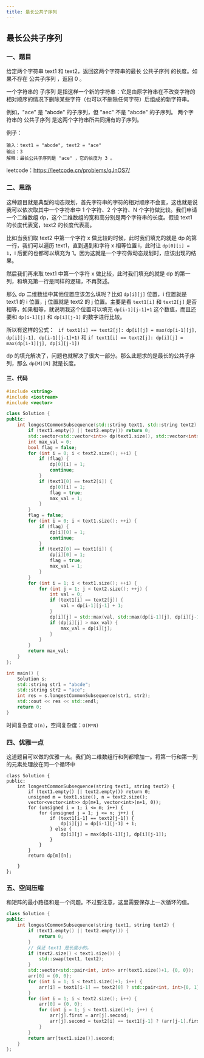 ```yaml
---
title: 最长公共子序列
---
```


## 最长公共子序列

### 一、题目

给定两个字符串 text1 和 text2，返回这两个字符串的最长 公共子序列 的长度。如果不存在 公共子序列 ，返回 0 。

一个字符串的 子序列 是指这样一个新的字符串：它是由原字符串在不改变字符的相对顺序的情况下删除某些字符（也可以不删除任何字符）后组成的新字符串。

例如，"ace" 是 "abcde" 的子序列，但 "aec" 不是 "abcde" 的子序列。
两个字符串的 公共子序列 是这两个字符串所共同拥有的子序列。

例子：

```
输入：text1 = "abcde", text2 = "ace" 
输出：3  
解释：最长公共子序列是 "ace" ，它的长度为 3 。
```

leetcode：https://leetcode.cn/problems/qJnOS7/

### 二、思路

这种题目就是典型的动态规划，首先字符串的字符的相对顺序不会变，这也就是说我可以依次取其中一个字符串中 1 个字符、2 个字符、N 个字符做比较。我们申请一个二维数组 dp，这个二维数组的宽和高分别是两个字符串的长度。假设 text1 的长度代表宽，text2 的长度代表高。

比如当我们取 text2 中第一个字符 x 做比较的时候，此时我们填充的就是 dp 的第一行，我们可以遍历 text1，直到遇到和字符 x 相等位置 i，此时让 `dp[0][i] = 1`，i 后面的也都可以填充为 1。因为这就是一个字符做动态规划时，应该出现的结果。

然后我们再来取 text1 中第一个字符 x 做比较，此时我们填充的就是 dp 的第一列，和填充第一行是同样的逻辑，不再赘述。

那么 dp 二维数组中其他位置应该怎么填呢？比如  `dp[i][j]` 位置，i 位置就是 text1 的 i 位置，j 位置就是 text2 的 j 位置。主要是看 `text1[i]` 和 `text2[j]` 是否相等，如果相等，就说明我这个位置可以填充 `dp[i-1][j-1]+1` 这个数值，而且还要和 `dp[i-1][j]` 和 `dp[i][j-1]` 的数字进行比较。

所以有这样的公式： ` if text1[i] == text2[j]: dp[i][j] = max(dp[i-1][j], dp[i][j-1], dp[i-1][j-1]+1)` 和 `if text1[i] == text2[j]: dp[i][j] = max(dp[i-1][j], dp[i][j-1])`

dp 的填充解决了，问题也就解决了很大一部分。那么此题求的是最长的公共子序列，那么 `dp[M][N]` 就是长度。

#### 三、代码

```c++
#include <string>
#include <iostream>
#include <vector>

class Solution {
public:
    int longestCommonSubsequence(std::string text1, std::string text2) {
        if (text1.empty() || text2.empty()) return 0;
        std::vector<std::vector<int>> dp(text1.size(), std::vector<int>(text2.size(), 0));
        int max_val = 0;
        bool flag = false;
        for (int i = 0; i < text2.size(); ++i) {
            if (flag) {
                dp[0][i] = 1;
                continue;
            }
            if (text1[0] == text2[i]) {
                dp[0][i] = 1;
                flag = true;
                max_val = 1;
            }
        }
        flag = false;
        for (int i = 0; i < text1.size(); ++i) {
            if (flag) {
                dp[i][0] = 1;
                continue;
            }
            if (text2[0] == text1[i]) {
                dp[i][0] = 1;
                flag = true;
                max_val = 1;
            }
        }
        for (int i = 1; i < text1.size(); ++i) {
            for (int j = 1; j < text2.size(); ++j) {
                int val = 0;
                if (text1[i] == text2[j]) {
                    val = dp[i-1][j-1] + 1;
                }
                dp[i][j] = std::max(val, std::max(dp[i-1][j], dp[i][j-1]));
                if (dp[i][j] > max_val) {
                    max_val = dp[i][j];
                }
            }
        }
        return max_val;
    }
};

int main() {
    Solution s;
    std::string str1 = "abcde";
    std::string str2 = "ace";
    int res = s.longestCommonSubsequence(str1, str2);
    std::cout << res << std::endl;
    return 0;
}
```

时间复杂度 `O(n)`，空间复杂度：`O(M*N)`

### 四、优雅一点

这道题目可以做的优雅一点。我们的二维数组行和列都增加一。将第一行和第一列的元素处理放在同一个循环中

```
class Solution {
public:
    int longestCommonSubsequence(string text1, string text2) {
        if (text1.empty() || text2.empty()) return 0;
        unsigned m = text1.size(), n = text2.size();
        vector<vector<int>> dp(m+1, vector<int>(n+1, 0));
        for (unsigned i = 1; i <= m; i++) {
            for (unsigned j = 1; j <= n; j++) {
                if (text1[i-1] == text2[j-1]) {
                    dp[i][j] = dp[i-1][j-1] + 1;
                } else {
                    dp[i][j] = max(dp[i-1][j], dp[i][j-1]);
                }
            }
        }
        return dp[m][n];

    }
};
```

### 五、空间压缩

和矩阵的最小路径和是一个问题。不过要注意，这里需要保存上一次循环的值。

```c++
class Solution {
public:
    int longestCommonSubsequence(string text1, string text2) {
        if (text1.empty() || text2.empty()) {
            return 0;
        }
        // 保证 text1 是长度小的。
        if (text2.size() < text1.size()) {
            std::swap(text1, text2);
        }
        std::vector<std::pair<int, int>> arr(text1.size()+1, {0, 0});
        arr[0] = {0, 0};
        for (int i = 1; i < text1.size()+1; i++) {
            arr[i] = text1[i-1] == text2[0] ? std::pair<int, int>{0, 1} : std::pair<int, int>{0, 0};
        }
        for (int i = 1; i < text2.size(); i++) {
            arr[0] = {0, 0};
            for (int j = 1; j < text1.size()+1; j++) {
                arr[j].first = arr[j].second;
                arr[j].second = text2[i] == text1[j-1] ? (arr[j-1].first+1) : std::max(arr[j].first, arr[j-1].second);
            }
        }
        return arr[text1.size()].second;
    }
};
```




